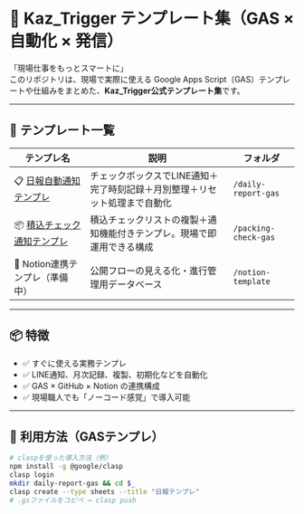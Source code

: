 # 🚀 Kaz_Trigger テンプレート集（GAS × 自動化 × 発信）

「現場仕事をもっとスマートに」  
このリポジトリは、現場で実際に使える Google Apps Script（GAS）テンプレートや仕組みをまとめた、**Kaz_Trigger公式テンプレート集**です。

---

## 🔧 テンプレート一覧

| テンプレ名 | 説明 | フォルダ |
|------------|------|----------|
| 📋 [日報自動通知テンプレ](./daily-report-gas) | チェックボックスでLINE通知＋完了時刻記録＋月別整理＋リセット処理まで自動化 | `/daily-report-gas` |
| 📦 [積込チェック通知テンプレ](./packing-check-gas) | 積込チェックリストの複製＋通知機能付きテンプレ。現場で即運用できる構成 | `/packing-check-gas` |
| 📘 Notion連携テンプレ（準備中） | 公開フローの見える化・進行管理用データベース | `/notion-template` |

---

## 📦 特徴

- ✅ すぐに使える実務テンプレ
- ✅ LINE通知、月次記録、複製、初期化などを自動化
- ✅ GAS × GitHub × Notion の連携構成
- ✅ 現場職人でも「ノーコード感覚」で導入可能

---

## 🔧 利用方法（GASテンプレ）

```bash
# claspを使った導入方法（例）
npm install -g @google/clasp
clasp login
mkdir daily-report-gas && cd $_
clasp create --type sheets --title "日報テンプレ"
# .gsファイルをコピペ → clasp push
